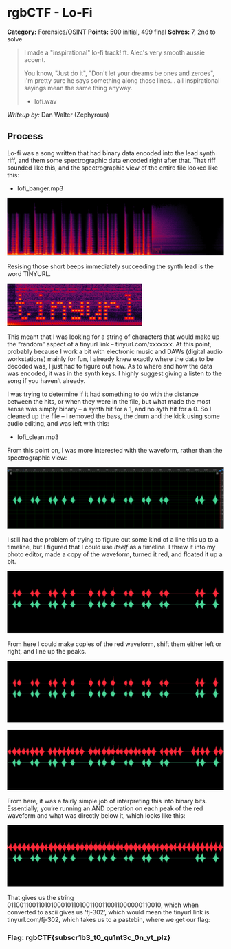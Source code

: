 # rgbCTF - Lo-Fi
**Category:** Forensics/OSINT
**Points:** 500 initial, 499 final
**Solves:** 7, 2nd to solve

> I made a "inspirational" lo-fi track! ft. Alec's very smooth aussie accent. 
>
> You know, "Just do it", "Don't let your dreams be ones and zeroes", I'm pretty sure he says something along those lines... all inspirational sayings mean the same thing anyway.
>
> - lofi.wav

*Writeup by:* Dan Walter (Zephyrous)

## Process

Lo-fi was a song written that had binary data encoded into the lead synth riff, and them some spectrographic data encoded right after that. That riff sounded like this, and the spectrographic view of the entire file looked like this:

- lofi_banger.mp3

![lofi_banger.mp3 Spectographic View](https://raw.githubusercontent.com/swin-scsc/writeups/master/2020/rgbCTF/Forensics-OSINT/images/lofi-zephyrous-screenshot-1.png)

Resising those short beeps immediately succeeding the synth lead is the word TINYURL. 

![lofi_banger.mp3 Spectographic View Resized](https://raw.githubusercontent.com/swin-scsc/writeups/master/2020/rgbCTF/Forensics-OSINT/images/lofi-zephyrous-screenshot-2.png)

This meant that I was looking for a string of characters that would make up the “random” aspect of a tinyurl link – tinyurl.com/xxxxxxx. At this point, probably because I work a bit with electronic music and DAWs (digital audio workstations) mainly for fun, I already knew exactly where the data to be decoded was, I just had to figure out how. As to where and how the data was encoded, it was in the synth keys. I highly suggest giving a listen to the song if you haven’t already.

I was trying to determine if it had something to do with the distance between the hits, or when they were in the file, but what made the most sense was simply binary – a synth hit for a 1, and no syth hit for a 0. So I cleaned up the file – I removed the bass, the drum and the kick using some audio editing, and was left with this:

- lofi_clean.mp3

From this point on, I was more interested with the waveform, rather than the spectrographic view:

![lofi_clean.mp3 Waveform](https://raw.githubusercontent.com/swin-scsc/writeups/master/2020/rgbCTF/Forensics-OSINT/images/lofi-zephyrous-screenshot-3.png)

I still had the problem of trying to figure out some kind of a line this up to a timeline, but I figured that I could use *itself* as a timeline. I threw it into my photo editor, made a copy of the waveform, turned it red, and floated it up a bit.

![lofi_clean.mp3 Waveform 2](https://raw.githubusercontent.com/swin-scsc/writeups/master/2020/rgbCTF/Forensics-OSINT/images/lofi-zephyrous-screenshot-4.png)

From here I could make copies of the red waveform, shift them either left or right, and line up the peaks.

![lofi_clean.mp3 Waveform 3](https://raw.githubusercontent.com/swin-scsc/writeups/master/2020/rgbCTF/Forensics-OSINT/images/lofi-zephyrous-screenshot-4.png)

![lofi_clean.mp3 Waveform 4](https://raw.githubusercontent.com/swin-scsc/writeups/master/2020/rgbCTF/Forensics-OSINT/images/lofi-zephyrous-screenshot-5.png)

From here, it was a fairly simple job of interpreting this into binary bits. Essentially, you’re running an AND operation on each peak of the red waveform and what was directly below it, which looks like this:

![lofi_clean.mp3 Waveform Binary](https://raw.githubusercontent.com/swin-scsc/writeups/master/2020/rgbCTF/Forensics-OSINT/images/lofi-zephyrous-screenshot-6.png)

That gives us the string 011001100110101000101101001100110011000000110010, which when converted to ascii gives us ‘fj-302’, which would mean the tinyurl link is tinyurl.com/fj-302, which takes us to a pastebin, where we get our flag:

### Flag: rgbCTF{subscr1b3_t0_qu1nt3c_0n_yt_plz}
